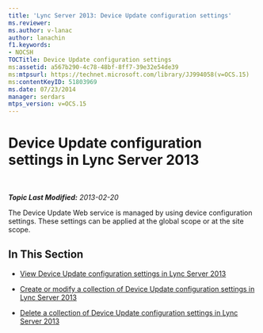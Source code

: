 ```yaml
---
title: 'Lync Server 2013: Device Update configuration settings'
ms.reviewer: 
ms.author: v-lanac
author: lanachin
f1.keywords:
- NOCSH
TOCTitle: Device Update configuration settings
ms:assetid: a567b290-4c78-48bf-8ff7-39e32e54de39
ms:mtpsurl: https://technet.microsoft.com/library/JJ994058(v=OCS.15)
ms:contentKeyID: 51803969
ms.date: 07/23/2014
manager: serdars
mtps_version: v=OCS.15
---
```


<div data-xmlns="http://www.w3.org/1999/xhtml">

<div class="topic" data-xmlns="http://www.w3.org/1999/xhtml" data-msxsl="urn:schemas-microsoft-com:xslt" data-cs="http://msdn.microsoft.com/en-us/">

<div data-asp="http://msdn2.microsoft.com/asp">

# Device Update configuration settings in Lync Server 2013

</div>

<div id="mainSection">

<div id="mainBody">

<span> </span>

_**Topic Last Modified:** 2013-02-20_

The Device Update Web service is managed by using device configuration settings. These settings can be applied at the global scope or at the site scope.

<div>

## In This Section

  - [View Device Update configuration settings in Lync Server 2013](lync-server-2013-view-device-update-configuration-settings.md)

  - [Create or modify a collection of Device Update configuration settings in Lync Server 2013](lync-server-2013-create-or-modify-a-collection-of-device-update-configuration-settings.md)

  - [Delete a collection of Device Update configuration settings in Lync Server 2013](lync-server-2013-delete-a-collection-of-device-update-configuration-settings.md)

</div>

</div>

<span> </span>

</div>

</div>

</div>

